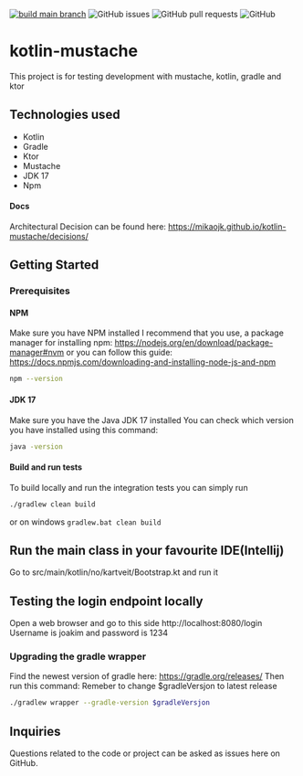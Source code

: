 [![build main branch](https://github.com/MikAoJk/kotlin-mustache/actions/workflows/build.yml/badge.svg)](https://github.com/MikAoJk/kotlin-mustache/actions/workflows/build.yml)
![GitHub issues](https://img.shields.io/github/issues-raw/MikAoJk/kotlin-mustache)
![GitHub pull requests](https://img.shields.io/github/issues-pr-raw/MikAoJk/kotlin-mustache)
![GitHub](https://img.shields.io/github/license/MikAoJk/kotlin-mustache)

# kotlin-mustache
This project is for testing development with mustache, kotlin, gradle and ktor

## Technologies used
* Kotlin
* Gradle
* Ktor
* Mustache
* JDK 17
* Npm

#### Docs
Architectural Decision can be found here: https://mikaojk.github.io/kotlin-mustache/decisions/


## Getting Started
### Prerequisites
#### NPM
Make sure you have NPM installed
I recommend that you use, a package manager for installing npm:
https://nodejs.org/en/download/package-manager#nvm
or you can follow this guide:
https://docs.npmjs.com/downloading-and-installing-node-js-and-npm

```bash
npm --version
```

#### JDK 17
Make sure you have the Java JDK 17 installed
You can check which version you have installed using this command:
``` bash
java -version
 ```

#### Build and run tests
To build locally and run the integration tests you can simply run
``` bash
./gradlew clean build
```
or on windows
`gradlew.bat clean build`

## Run the main class in your favourite IDE(Intellij)
Go to src/main/kotlin/no/kartveit/Bootstrap.kt and run it

## Testing the login endpoint locally
Open a web browser and go to this side http://localhost:8080/login </br>
Username is joakim and password is 1234

### Upgrading the gradle wrapper
Find the newest version of gradle here: https://gradle.org/releases/ Then run this command:
Remeber to change $gradleVersjon to latest release

``` bash
./gradlew wrapper --gradle-version $gradleVersjon
```

## Inquiries
Questions related to the code or project can be asked as issues here on GitHub.
